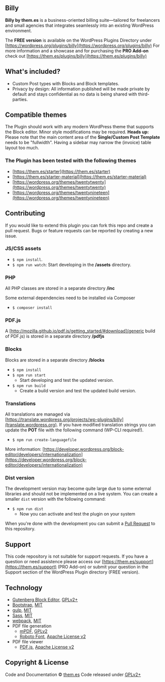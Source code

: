 ## Billy

**Billy by them.es** is a business-oriented billing suite—tailored for freelancers and small agencies that integrates seamlessly into an existing WordPress environment.

The **FREE version** is available on the WordPress Plugins Directory under [https://wordpress.org/plugins/billy](https://wordpress.org/plugins/billy)
For more information and a showcase and for purchasing the **PRO Add-on** check out [https://them.es/plugins/billy](https://them.es/plugins/billy)

## What's included?
* Custom Post types with Blocks and Block templates.
* Privacy by design: All information published will be made private by default and stays confidential as no data is being shared with third-parties.

## Compatible themes
The Plugin should work with any modern WordPress theme that supports the Block editor. Minor style modifications may be required.
**Heads up:** Please note that the main content area of the **Single/Custom Post Template** needs to be "fullwidth". Having a sidebar may narrow the (invoice) table layout too much.

### The Plugin has been tested with the following themes
* [https://them.es/starter](https://them.es/starter)
* [https://them.es/starter-material](https://them.es/starter-material)
* [https://wordpress.org/themes/twentytwenty](https://wordpress.org/themes/twentytwenty)
* [https://wordpress.org/themes/twentynineteen](https://wordpress.org/themes/twentynineteen)

## Contributing
If you would like to extend this plugin you can fork this repo and create a pull request.
Bugs or feature requests can be reported by creating a new issue.

### JS/CSS assets
* `$ npm install`.
* `$ npm run watch`: Start developing in the **/assets** directory.

### PHP
All PHP classes are stored in a separate directory **/inc**

Some external dependencies need to be installed via Composer
* `$ composer install`

### PDF.js
A [http://mozilla.github.io/pdf.js/getting_started/#download](generic build of PDF.js) is stored in a separate directory **/pdfjs**

### Blocks
Blocks are stored in a separate directory **/blocks**
* `$ npm install`
* `$ npm run start`
  * Start developing and test the updated version.
* `$ npm run build`
  * Create a build version and test the updated build version.

### Translations
All translations are managed via [https://translate.wordpress.org/projects/wp-plugins/billy](translate.wordpress.org). If you have modified translation strings you can update the **POT** file with the following command (WP-CLI required!).
* `$ npm run create-languagefile`

More information: [https://developer.wordpress.org/block-editor/developers/internationalization](https://developer.wordpress.org/block-editor/developers/internationalization)

### Dist version
The development version may become quite large due to some external libraries and should not be implemented on a live system. You can create a smaller `dist` version with the following command:
* `$ npm run dist`
  * Now you can activate and test the plugin on your system

When you're done with the development you can submit a [Pull Request](https://help.github.com/en/github/collaborating-with-issues-and-pull-requests) to this repository.

## Support
This code repository is not suitable for support requests. If you have a question or need assistence please access our [https://them.es/support](https://them.es/support) (PRO Add-on) or submit your question in the Support section of the WordPress Plugin directory (FREE version).

## Technology
* [Gutenberg Block Editor](https://github.com/WordPress/gutenberg), [GPLv2+](https://github.com/WordPress/gutenberg/blob/master/LICENSE.md)
* [Bootstrap](https://github.com/twbs/bootstrap), [MIT](https://github.com/twbs/bootstrap/blob/master/LICENSE)
* [gulp](https://github.com/gulpjs/gulp), [MIT](https://github.com/gulpjs/gulp/blob/master/LICENSE)
* [Sass](https://github.com/sass), [MIT](https://github.com/sass/dart-sass/blob/master/LICENSE)
* [webpack](https://github.com/webpack/webpack), [MIT](https://github.com/webpack/webpack/blob/master/LICENSE)
* PDF file generation
  * [mPDF](https://github.com/mpdf/mpdf), [GPLv2](https://github.com/mpdf/mpdf/blob/development/LICENSE.txt)
  * [Roboto Font](https://fonts.google.com/specimen/Roboto), [Apache License v2](http://www.apache.org/licenses/LICENSE-2.0)
* PDF file viewer
  * [PDF.js](https://github.com/mozilla/pdf.js), [Apache License v2](https://github.com/mozilla/pdf.js/blob/master/LICENSE)

## Copyright & License
Code and Documentation &copy; [them.es](https://them.es)
Code released under [GPLv2+](https://www.gnu.org/licenses/gpl-2.0.html)